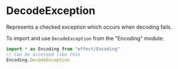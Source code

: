 # DecodeException

Represents a checked exception which occurs when decoding fails.

To import and use `DecodeException` from the "Encoding" module:

```ts
import * as Encoding from "effect/Encoding"
// Can be accessed like this
Encoding.DecodeException
```
